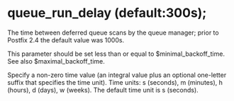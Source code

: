 # queue_run_delay (default:300s); 


The time between deferred queue scans by the queue manager;
prior to Postfix 2.4 the default value was 1000s.


 This parameter should be set less than or equal to
$minimal_backoff_time. See also $maximal_backoff_time.  

 Specify a non-zero time value (an integral value plus an optional
one-letter suffix that specifies the time unit).  Time units: s
(seconds), m (minutes), h (hours), d (days), w (weeks).
The default time unit is s (seconds).  


